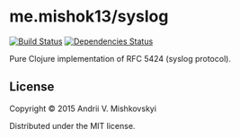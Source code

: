 # me.mishok13/syslog

[![Build Status](https://travis-ci.org/mishok13/syslog.svg?branch=master)](https://travis-ci.org/mishok13/syslog)
[![Dependencies Status](http://jarkeeper.com/mishok13/syslog/status.png)](http://jarkeeper.com/mishok13/syslog)

Pure Clojure implementation of RFC 5424 (syslog protocol).

## License

Copyright © 2015 Andrii V. Mishkovskyi

Distributed under the MIT license.
